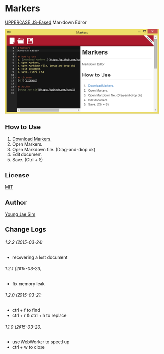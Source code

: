 # Markers
[UPPERCASE.JS-Based](https://github.com/Hanul/UPPERCASE.JS) Markdown Editor

![ScreenShot](https://raw.githubusercontent.com/Hanul/Markers/master/Markers.png)

## How to Use
1. [Download Markers.](https://github.com/Hanul/Markers/releases)
2. Open Markers.
3. Open Markdown file. (Drag-and-drop ok)
4. Edit document.
5. Save. (Ctrl + S)

## License
[MIT](LICENSE)

## Author
[Young Jae Sim](https://github.com/Hanul)

## Change Logs
###### 1.2.2 (2015-03-24)
* recovering a lost document

###### 1.2.1 (2015-03-23)
* fix memory leak

###### 1.2.0 (2015-03-21)
* ctrl + f to find
* ctrl + r & ctrl + h to replace

###### 1.1.0 (2015-03-20)
* use WebWorker to speed up
* ctrl + w to close

